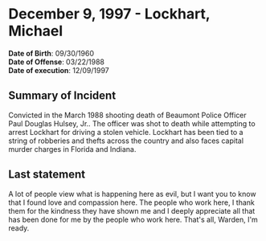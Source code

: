 # December 9, 1997 - Lockhart, Michael

**Date of Birth**: 09/30/1960<br/>
**Date of Offense**: 03/22/1988<br/>
**Date of execution**: 12/09/1997<br/>

## Summary of Incident
Convicted in the March 1988 shooting death of Beaumont Police Officer Paul Douglas Hulsey, Jr.. The officer was shot to death while attempting to arrest Lockhart for driving a stolen vehicle. Lockhart has been tied to a string of robberies and thefts across the country and also faces capital murder charges in Florida and Indiana.

## Last statement
A lot of people view what is happening here as evil, but I want you to know that I found love and compassion here. The people who work here, I thank them for the kindness they have shown me and I deeply appreciate all that has been done for me by the people who work here. That's all, Warden, I'm ready.